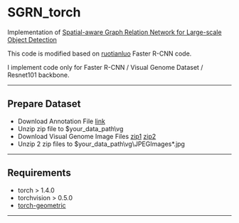 # SGRN_torch
Implementation of [Spatial-aware Graph Relation Network for Large-scale Object Detection](http://openaccess.thecvf.com/content_CVPR_2019/papers/Xu_Spatial-Aware_Graph_Relation_Network_for_Large-Scale_Object_Detection_CVPR_2019_paper.pdf)

This code is modified based on [ruotianluo](https://github.com/ruotianluo/pytorch-faster-rcnn) Faster R-CNN code.

I implement code only for Faster R-CNN / Visual Genome Dataset / Resnet101 backbone.

------------------------------------------------------------------------

## Prepare Dataset
- Download Annotation File [link](https://drive.google.com/open?id=1l1MDX5xrXYzLq8zsjn-NSW-JmSCvWUy1)
- Unzip zip file to $your_data_path\vg
- Download Visual Genome Image Files [zip1](https://cs.stanford.edu/people/rak248/VG_100K_2/images.zip) [zip2](https://cs.stanford.edu/people/rak248/VG_100K_2/images2.zip)
- Unzip 2 zip files to $your_data_path\vg\JPEGImages\*.jpg

------------------------------------------------------------------------

## Requirements
 - torch > 1.4.0
 - torchvision > 0.5.0
 - [torch-geometric](https://github.com/rusty1s/pytorch_geometric)

------------------------------------------------------------------------
